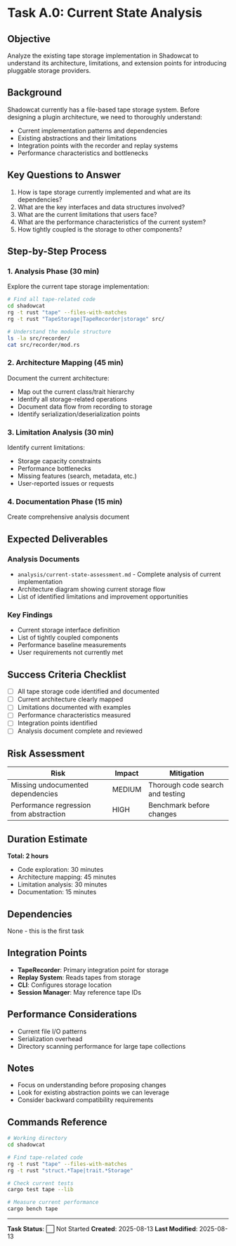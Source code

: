 # Task A.0: Current State Analysis

## Objective

Analyze the existing tape storage implementation in Shadowcat to understand its architecture, limitations, and extension points for introducing pluggable storage providers.

## Background

Shadowcat currently has a file-based tape storage system. Before designing a plugin architecture, we need to thoroughly understand:
- Current implementation patterns and dependencies
- Existing abstractions and their limitations
- Integration points with the recorder and replay systems
- Performance characteristics and bottlenecks

## Key Questions to Answer

1. How is tape storage currently implemented and what are its dependencies?
2. What are the key interfaces and data structures involved?
3. What are the current limitations that users face?
4. What are the performance characteristics of the current system?
5. How tightly coupled is the storage to other components?

## Step-by-Step Process

### 1. Analysis Phase (30 min)
Explore the current tape storage implementation:

```bash
# Find all tape-related code
cd shadowcat
rg -t rust "tape" --files-with-matches
rg -t rust "TapeStorage|TapeRecorder|storage" src/

# Understand the module structure
ls -la src/recorder/
cat src/recorder/mod.rs
```

### 2. Architecture Mapping (45 min)
Document the current architecture:

- Map out the current class/trait hierarchy
- Identify all storage-related operations
- Document data flow from recording to storage
- Identify serialization/deserialization points

### 3. Limitation Analysis (30 min)
Identify current limitations:

- Storage capacity constraints
- Performance bottlenecks
- Missing features (search, metadata, etc.)
- User-reported issues or requests

### 4. Documentation Phase (15 min)
Create comprehensive analysis document

## Expected Deliverables

### Analysis Documents
- `analysis/current-state-assessment.md` - Complete analysis of current implementation
- Architecture diagram showing current storage flow
- List of identified limitations and improvement opportunities

### Key Findings
- Current storage interface definition
- List of tightly coupled components
- Performance baseline measurements
- User requirements not currently met

## Success Criteria Checklist

- [ ] All tape storage code identified and documented
- [ ] Current architecture clearly mapped
- [ ] Limitations documented with examples
- [ ] Performance characteristics measured
- [ ] Integration points identified
- [ ] Analysis document complete and reviewed

## Risk Assessment

| Risk | Impact | Mitigation |
|------|--------|------------|
| Missing undocumented dependencies | MEDIUM | Thorough code search and testing |
| Performance regression from abstraction | HIGH | Benchmark before changes |

## Duration Estimate

**Total: 2 hours**
- Code exploration: 30 minutes
- Architecture mapping: 45 minutes
- Limitation analysis: 30 minutes
- Documentation: 15 minutes

## Dependencies

None - this is the first task

## Integration Points

- **TapeRecorder**: Primary integration point for storage
- **Replay System**: Reads tapes from storage
- **CLI**: Configures storage location
- **Session Manager**: May reference tape IDs

## Performance Considerations

- Current file I/O patterns
- Serialization overhead
- Directory scanning performance for large tape collections

## Notes

- Focus on understanding before proposing changes
- Look for existing abstraction points we can leverage
- Consider backward compatibility requirements

## Commands Reference

```bash
# Working directory
cd shadowcat

# Find tape-related code
rg -t rust "tape" --files-with-matches
rg -t rust "struct.*Tape|trait.*Storage"

# Check current tests
cargo test tape --lib

# Measure current performance
cargo bench tape
```

---

**Task Status**: ⬜ Not Started
**Created**: 2025-08-13
**Last Modified**: 2025-08-13